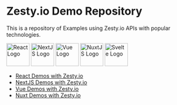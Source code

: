 # Zesty.io Demo Repository
This is a repository of Examples using Zesty.io APIs with popular technologies. 

<img src="https://user-images.githubusercontent.com/729972/119709322-ec1d5980-be11-11eb-8590-e077ae423e3f.png" alt="React Logo" height="60"/> <img src="https://user-images.githubusercontent.com/729972/119580790-fc7ff680-bd75-11eb-9990-5110e5a3ae04.png" alt="NextJS Logo"  height="60"/> <img src="https://user-images.githubusercontent.com/729972/119709428-0d7e4580-be12-11eb-85d7-407744731e70.png" alt="Vue Logo"  height="60"/> <img src="https://user-images.githubusercontent.com/729972/119579873-3223e000-bd74-11eb-8e88-62a20a100478.png" alt="NuxtJS Logo"  height="60"/> <img src="https://user-images.githubusercontent.com/729972/119710968-d6109880-be13-11eb-9be3-9eaaa361333e.png" alt="Svelte Logo"  height="60"/> 

- [React Demos with Zesty.io](/react/)
- [NextJS Demos with Zesty.io](/nextjs/)
- [Vue Demos with Zesty.io](/vue/)
- [Nuxt Demos with Zesty.io](/nuxtjs/)
